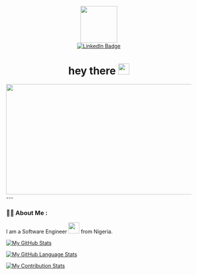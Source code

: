 <div id="header" align="center">
  <img src="https://media.giphy.com/media/M9gbBd9nbDrOTu1Mqx/giphy.gif" width="100"/>
</div>
<div id="badges" align = "center">
  <a href="https://www.linkedin.com/in/somtochukwu-ezenwaka-55b0631a1/">
    <img src="https://img.shields.io/badge/LinkedIn-blue?style=for-the-badge&logo=linkedin&logoColor=white" alt="LinkedIn Badge"/>
  </a>
</div>
<div id="intro" align="center">
  <h1>
  hey there
  <img src="https://media.giphy.com/media/hvRJCLFzcasrR4ia7z/giphy.gif" width="30px"/>
</h1>
</div>
<div align="center">
  <img src="https://media.giphy.com/media/dWesBcTLavkZuG35MI/giphy.gif" width="600" height="300"/>
</div>
---

### :man_technologist: About Me :
I am a Software Engineer <img src="https://media.giphy.com/media/WUlplcMpOCEmTGBtBW/giphy.gif" width="30"> from Nigeria.




[![My GitHub Stats](https://github-readme-stats.vercel.app/api/?username=dynamic-Somto&count_private=true&theme=dart&showicons=true)]()

[![My GitHub Language Stats](https://github-readme-stats.vercel.app/api/top-langs/?username=dynamic-Somto&langs_count=5&theme=dart)]()

[![My Contribution Stats](https://github-contribution-stats.vercel.app/api/?username=dynamic-Somto)](https://github.com/YOUR_USERNAME/github-contribution-stats/)
